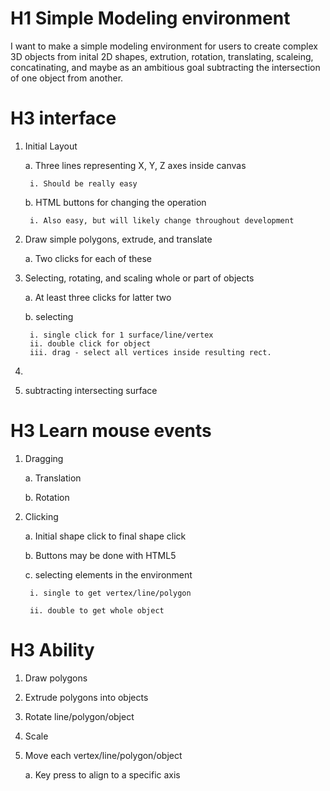 # H1 **Simple Modeling environment**
I want to make a simple modeling environment for users to create complex 3D objects
from inital 2D shapes, extrution, rotation, translating, scaleing, concatinating, and
maybe as an ambitious goal subtracting the intersection of one object from another.

# H3 interface
1. Initial Layout

	a. Three lines representing X, Y, Z axes inside canvas
	
		i. Should be really easy
	
	b. HTML buttons for changing the operation
	
		i. Also easy, but will likely change throughout development
		
2. Draw simple polygons, extrude, and translate

	a. Two clicks for each of these

3. Selecting, rotating, and scaling whole or part of objects

	a. At least three clicks for latter two
	
	b. selecting
	
		i. single click for 1 surface/line/vertex
		ii. double click for object
		iii. drag - select all vertices inside resulting rect.
		
4. 

5. subtracting intersecting surface

# H3 Learn mouse events
1. Dragging
	
	a. Translation
	
	b. Rotation

2. Clicking

	a. Initial shape click to final shape click

	b. Buttons may be done with HTML5
	
	c. selecting elements in the environment 
		
		i. single to get vertex/line/polygon
		
		ii. double to get whole object

# H3 Ability
1. Draw polygons
2. Extrude polygons into objects
3. Rotate line/polygon/object
4. Scale
5. Move each vertex/line/polygon/object
	
	a. Key press to align to a specific axis
